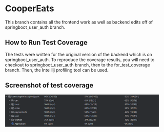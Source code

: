 # CooperEats
This branch contains all the frontend work as well as backend edits off of springboot_user_auth branch.

## How to Run Test Coverage
The tests were written for the original version of the backend which is on springboot_user_auth. To reproduce the coverage 
results, you will need to checkout to springboot_user_auth branch, then to the for_test_coverage branch. Then, the Inteillij profiling tool can be used.

## Screenshot of test coverage
![Test Coverage](/coopereats-app/test_coverage.PNG)